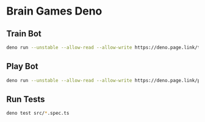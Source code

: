 # Brain Games Deno

## Train Bot

```BASH
deno run --unstable --allow-read --allow-write https://deno.page.link/train
```

## Play Bot

```BASH
deno run --unstable --allow-read --allow-write https://deno.page.link/play
```

## Run Tests

```BASH
deno test src/*.spec.ts
```

